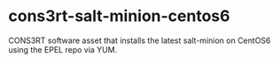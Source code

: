 cons3rt-salt-minion-centos6
===========================

CONS3RT software asset that installs the latest salt-minion on CentOS6 using the EPEL repo via YUM.
